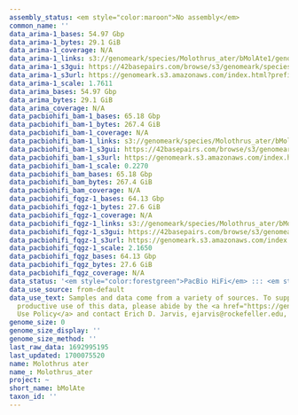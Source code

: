```yaml
---
assembly_status: <em style="color:maroon">No assembly</em>
common_name: ''
data_arima-1_bases: 54.97 Gbp
data_arima-1_bytes: 29.1 GiB
data_arima-1_coverage: N/A
data_arima-1_links: s3://genomeark/species/Molothrus_ater/bMolAte1/genomic_data/arima/<br>
data_arima-1_s3gui: https://42basepairs.com/browse/s3/genomeark/species/Molothrus_ater/bMolAte1/genomic_data/arima/
data_arima-1_s3url: https://genomeark.s3.amazonaws.com/index.html?prefix=species/Molothrus_ater/bMolAte1/genomic_data/arima/
data_arima-1_scale: 1.7611
data_arima_bases: 54.97 Gbp
data_arima_bytes: 29.1 GiB
data_arima_coverage: N/A
data_pacbiohifi_bam-1_bases: 65.18 Gbp
data_pacbiohifi_bam-1_bytes: 267.4 GiB
data_pacbiohifi_bam-1_coverage: N/A
data_pacbiohifi_bam-1_links: s3://genomeark/species/Molothrus_ater/bMolAte1/genomic_data/pacbio_hifi/<br>
data_pacbiohifi_bam-1_s3gui: https://42basepairs.com/browse/s3/genomeark/species/Molothrus_ater/bMolAte1/genomic_data/pacbio_hifi/
data_pacbiohifi_bam-1_s3url: https://genomeark.s3.amazonaws.com/index.html?prefix=species/Molothrus_ater/bMolAte1/genomic_data/pacbio_hifi/
data_pacbiohifi_bam-1_scale: 0.2270
data_pacbiohifi_bam_bases: 65.18 Gbp
data_pacbiohifi_bam_bytes: 267.4 GiB
data_pacbiohifi_bam_coverage: N/A
data_pacbiohifi_fqgz-1_bases: 64.13 Gbp
data_pacbiohifi_fqgz-1_bytes: 27.6 GiB
data_pacbiohifi_fqgz-1_coverage: N/A
data_pacbiohifi_fqgz-1_links: s3://genomeark/species/Molothrus_ater/bMolAte1/genomic_data/pacbio_hifi/<br>
data_pacbiohifi_fqgz-1_s3gui: https://42basepairs.com/browse/s3/genomeark/species/Molothrus_ater/bMolAte1/genomic_data/pacbio_hifi/
data_pacbiohifi_fqgz-1_s3url: https://genomeark.s3.amazonaws.com/index.html?prefix=species/Molothrus_ater/bMolAte1/genomic_data/pacbio_hifi/
data_pacbiohifi_fqgz-1_scale: 2.1650
data_pacbiohifi_fqgz_bases: 64.13 Gbp
data_pacbiohifi_fqgz_bytes: 27.6 GiB
data_pacbiohifi_fqgz_coverage: N/A
data_status: '<em style="color:forestgreen">PacBio HiFi</em> ::: <em style="color:forestgreen">Arima</em>'
data_use_source: from-default
data_use_text: Samples and data come from a variety of sources. To support fair and
  productive use of this data, please abide by the <a href="https://genome10k.soe.ucsc.edu/data-use-policies/">Data
  Use Policy</a> and contact Erich D. Jarvis, ejarvis@rockefeller.edu, with any questions.
genome_size: 0
genome_size_display: ''
genome_size_method: ''
last_raw_data: 1692995195
last_updated: 1700075520
name: Molothrus ater
name_: Molothrus_ater
project: ~
short_name: bMolAte
taxon_id: ''
---
```

